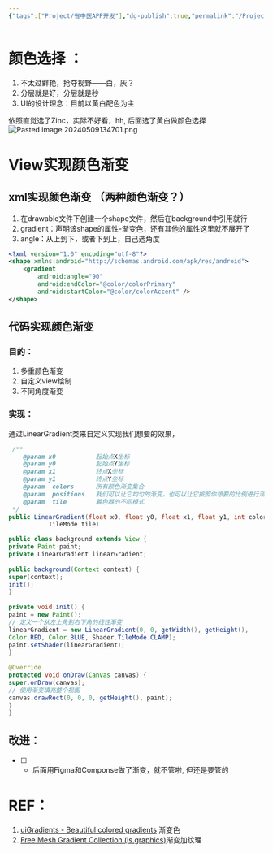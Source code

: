 ```yaml
---
{"tags":["Project/省中医APP开发"],"dg-publish":true,"permalink":"/Project/省中医APP开发/UI/背景颜色/","dgPassFrontmatter":true}
---
```


# 颜色选择 ：
1. 不太过鲜艳，抢夺视野——白，灰？
2. 分层就是好，分层就是秒
3. UI的设计理念：目前以黄白配色为主

依照直觉选了Zinc，实际不好看，hh, 后面选了黄白做颜色选择
![Pasted image 20240509134701.png](/img/user/Project/%E7%9C%81%E4%B8%AD%E5%8C%BBAPP%E5%BC%80%E5%8F%91/%E5%9B%BE%E7%89%87/Pasted%20image%2020240509134701.png)

# View实现颜色渐变
## xml实现颜色渐变 （两种颜色渐变？）
1. 在drawable文件下创建一个shape文件，然后在background中引用就行
2. gradient：声明该shape的属性-渐变色，还有其他的属性这里就不展开了
3. angle：从上到下，或者下到上，自己选角度
```xml
<?xml version="1.0" encoding="utf-8"?>
<shape xmlns:android="http://schemas.android.com/apk/res/android">
    <gradient
        android:angle="90"
        android:endColor="@color/colorPrimary"
        android:startColor="@color/colorAccent" />
</shape>
```
## 代码实现颜色渐变
### 目的：
1. 多重颜色渐变
2. 自定义view绘制
3. 不同角度渐变
### 实现：
通过LinearGradient类来自定义实现我们想要的效果，
```java
 /**
    @param x0           起始点X坐标
    @param y0           起始点Y坐标
    @param x1           终点X坐标
    @param y1           终点Y坐标
    @param  colors      所有颜色渐变集合
    @param  positions   我们可以让它均匀的渐变，也可以让它按照你想要的比例进行渐变，可以为null，这样的话假设1为整个渐变的长度，我们设置的所有颜色（假设有4种颜色），都以同等的权重（渐变长度比例0.25：0.25：0.25：0.25）进行颜色渐变。
    @param  tile        着色器的不同模式
 */
public LinearGradient(float x0, float y0, float x1, float y1, int colors[], float positions[],
           TileMode tile) 
```

```java
public class background extends View {  
private Paint paint;  
private LinearGradient linearGradient;  
  
public background(Context context) {  
super(context);  
init();  
}  
  
private void init() {  
paint = new Paint();  
// 定义一个从左上角到右下角的线性渐变  
linearGradient = new LinearGradient(0, 0, getWidth(), getHeight(),  
Color.RED, Color.BLUE, Shader.TileMode.CLAMP);  
paint.setShader(linearGradient);  
}  
  
@Override  
protected void onDraw(Canvas canvas) {  
super.onDraw(canvas);  
// 使用渐变填充整个视图  
canvas.drawRect(0, 0, 0, getHeight(), paint);  
}  
}
```
## 改进：
- [ ] - 后面用Figma和Componse做了渐变，就不管啦, 但还是要管的


# REF：
1. [uiGradients - Beautiful colored gradients](https://uigradients.com/#Zinc) 渐变色
2. [Free Mesh Gradient Collection (ls.graphics)](https://products.ls.graphics/mesh-gradients/)渐变加纹理